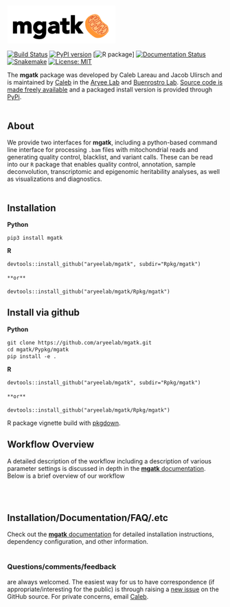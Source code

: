 <p align="left">
  <img src="docs/content/media/logo.png" width="50%"/>
</p>

[![Build Status](https://travis-ci.com/aryeelab/mgatk.svg?token=snx22Bgp4cRvvH32vAmH&branch=master)](https://travis-ci.com/aryeelab/mgatk)
[![PyPI version](https://badge.fury.io/py/mgatk.svg)](https://badge.fury.io/py/mgatk)
[![R package](https://img.shields.io/badge/R%20Package%20version-0.1.0-blue.svg)]
[![Documentation Status](https://readthedocs.org/projects/mgatk/badge/?version=latest)](http://mgatk.readthedocs.io/en/latest/?badge=latest)
[![Snakemake](https://img.shields.io/badge/snakemake-≥3.5.2-brightgreen.svg)](https://snakemake.bitbucket.io)
[![License: MIT](https://img.shields.io/badge/License-MIT-blue.svg)](https://opensource.org/licenses/MIT)

The **mgatk** package was developed by Caleb Lareau and Jacob Ulirsch and is maintained by
[Caleb](mailto:caleblareau@g.harvard.edu) in the
[Aryee Lab](https://aryeelab.org) and [Buenrostro Lab](https://buenrostrolab.com).
[Source code is made freely available](http://github.com/aryeelab/mgatk)
and a packaged install version is provided through [PyPi](https://pypi.python.org/pypi/mgatk/).
<br><br>

## About
We provide two interfaces for **mgatk**, including a python-based command line interface for
processing `.bam` files with mitochondrial reads and generating quality control, blacklist, 
and variant calls. These can be read into our `R` package that enables quality control, annotation, 
sample deconvolution, transcriptomic and epigenomic heritability analyses, as well as 
visualizations and diagnostics. 
<br><br>

## Installation

**Python**
```
pip3 install mgatk
```

**R**
```
devtools::install_github("aryeelab/mgatk", subdir="Rpkg/mgatk")

**or**

devtools::install_github("aryeelab/mgatk/Rpkg/mgatk")
```

## Install via github

**Python**
```
git clone https://github.com/aryeelab/mgatk.git
cd mgatk/Pypkg/mgatk
pip install -e .
````

**R**
```
devtools::install_github("aryeelab/mgatk", subdir="Rpkg/mgatk")

**or**

devtools::install_github("aryeelab/mgatk/Rpkg/mgatk")
```

R package vignette build with [pkgdown](https://github.com/hadley/pkgdown).

## Workflow Overview

A detailed description of the workflow including a description of various parameter
settings is discussed in depth in the [**mgatk** documentation](http://mgatk.readthedocs.io).
Below is a brief overview of our workflow

<br><br>

## Installation/Documentation/FAQ/.etc

Check out the [**mgatk** documentation](http://mgatk.readthedocs.io) for detailed
installation instructions, dependency configuration, and other information.
<br><br>

### Questions/comments/feedback
are always welcomed. The easiest way for us to have correspondence (if appropriate/interesting
for the public) is through raising a [new issue](https://github.com/aryeelab/mgatk/issues/new)
on the GitHub source. For private concerns, email [Caleb](mailto:caleblareau@g.harvard.edu). 
<br><br><br>
